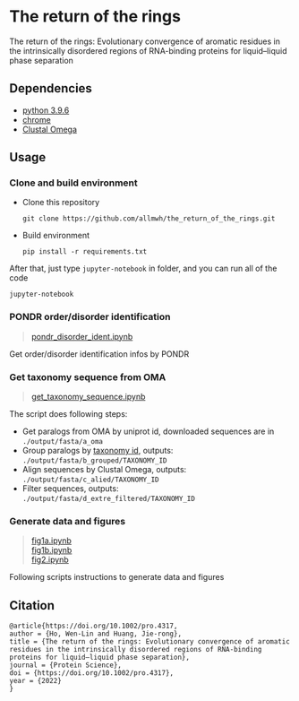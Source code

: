 # The return of the rings
The return of the rings: Evolutionary convergence of aromatic residues in the intrinsically disordered regions of RNA-binding proteins for liquid–liquid phase separation  

## Dependencies
* [python 3.9.6](https://www.python.org/)
* [chrome](https://www.google.com/chrome/)
* [Clustal Omega](http://www.clustal.org/omega/)

## Usage
### Clone and build environment
* Clone this repository
    ```
    git clone https://github.com/allmwh/the_return_of_the_rings.git
    ```
* Build environment
    ```
    pip install -r requirements.txt
    ```

After that, just type `jupyter-notebook` in folder, and you can run all of the code
```
jupyter-notebook
``` 
### PONDR order/disorder identification
> [pondr_disorder_ident.ipynb](https://github.com/allmwh/the_return_of_the_rings/blob/main/pondr_disorder_ident.ipynb)   

Get order/disorder identification infos by PONDR 

### Get taxonomy sequence from OMA
> [get_taxonomy_sequence.ipynb](https://github.com/allmwh/the_return_of_the_rings/blob/main/get_taxonomy_sequence.ipynb)   
  
The script does following steps:
* Get paralogs from OMA by uniprot id, downloaded sequences are in `./output/fasta/a_oma`
* Group paralogs by [taxonomy id](https://www.ncbi.nlm.nih.gov/Taxonomy/Browser/wwwtax.cgi?mode=info&id=9606), outputs: `./output/fasta/b_grouped/TAXONOMY_ID`
* Align sequences by Clustal Omega, outputs: `./output/fasta/c_alied/TAXONOMY_ID`
* Filter sequences, outputs: `./output/fasta/d_extre_filtered/TAXONOMY_ID`

### Generate data and figures

> [fig1a.ipynb](https://github.com/allmwh/the_return_of_the_rings/blob/main/fig1a.ipynb)   
> [fig1b.ipynb](https://github.com/allmwh/the_return_of_the_rings/blob/main/fig1b.ipynb)   
> [fig2.ipynb](https://github.com/allmwh/the_return_of_the_rings/blob/main/fig2.ipynb)   

Following scripts instructions to generate data and figures
## Citation
```
@article{https://doi.org/10.1002/pro.4317,
author = {Ho, Wen-Lin and Huang, Jie-rong},
title = {The return of the rings: Evolutionary convergence of aromatic residues in the intrinsically disordered regions of RNA-binding proteins for liquid–liquid phase separation},
journal = {Protein Science},
doi = {https://doi.org/10.1002/pro.4317},
year = {2022}
}
```
